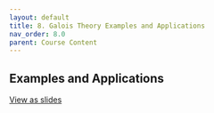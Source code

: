 ```yaml
---
layout: default
title: 8. Galois Theory Examples and Applications
nav_order: 8.0
parent: Course Content
---
```


## Examples and Applications

<div>
<a href="slides/08-examplesAndapplications.html"> View as slides </a>
</div>